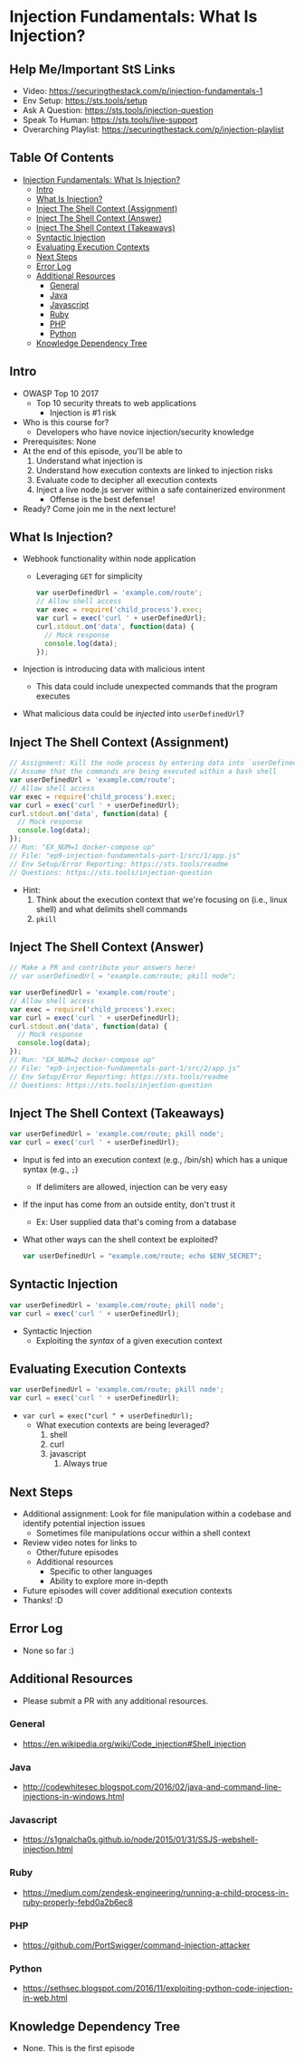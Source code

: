 Injection Fundamentals: What Is Injection?
==========================================

## Help Me/Important StS Links

-   Video: <https://securingthestack.com/p/injection-fundamentals-1>
-   Env Setup: <https://sts.tools/setup>
-   Ask A Question: <https://sts.tools/injection-question>
-   Speak To Human: <https://sts.tools/live-support>
-   Overarching Playlist: <https://securingthestack.com/p/injection-playlist>

Table Of Contents
-----------------

-   [Injection Fundamentals: What Is
    Injection?](#injection-fundamentals-what-is-injection)
    -   [Intro](#intro)
    -   [What Is Injection?](#what-is-injection)
    -   [Inject The Shell Context
        (Assignment)](#inject-the-shell-context-assignment)
    -   [Inject The Shell Context
        (Answer)](#inject-the-shell-context-answer)
    -   [Inject The Shell Context
        (Takeaways)](#inject-the-shell-context-takeaways)
    -   [Syntactic Injection](#syntactic-injection)
    -   [Evaluating Execution Contexts](#evaluating-execution-contexts)
    -   [Next Steps](#next-steps)
    -   [Error Log](#error-log)
    -   [Additional Resources](#additional-resources)
        -   [General](#general)
        -   [Java](#java)
        -   [Javascript](#javascript)
        -   [Ruby](#ruby)
        -   [PHP](#php)
        -   [Python](#python)
    -   [Knowledge Dependency Tree](#knowledge-dependency-tree)

Intro
-----

-   OWASP Top 10 2017
    -   Top 10 security threats to web applications
        -   Injection is \#1 risk
-   Who is this course for?
    -   Developers who have novice injection/security knowledge
-   Prerequisites: None
-   At the end of this episode, you'll be able to
    1.  Understand what injection is
    2.  Understand how execution contexts are linked to injection risks
    3.  Evaluate code to decipher all execution contexts
    4.  Inject a live node.js server within a safe containerized
        environment
        -   Offense is the best defense!
-   Ready? Come join me in the next lecture!

What Is Injection?
------------------

-   Webhook functionality within node application
    -   Leveraging `GET` for simplicity

        ``` javascript
        var userDefinedUrl = 'example.com/route';
        // Allow shell access
        var exec = require('child_process').exec;
        var curl = exec('curl ' + userDefinedUrl);
        curl.stdout.on('data', function(data) {
          // Mock response
          console.log(data);
        });
        ```

-   Injection is introducing data with malicious intent
    -   This data could include unexpected commands that the program
        executes
-   What malicious data could be *injected* into `userDefinedUrl`?

Inject The Shell Context (Assignment)
-------------------------------------

``` javascript
// Assignment: Kill the node process by entering data into `userDefinedUrl`
// Assume that the commands are being executed within a bash shell
var userDefinedUrl = 'example.com/route';
// Allow shell access
var exec = require('child_process').exec;
var curl = exec('curl ' + userDefinedUrl);
curl.stdout.on('data', function(data) {
  // Mock response
  console.log(data);
});
// Run: "EX_NUM=1 docker-compose up"
// File: "ep9-injection-fundamentals-part-1/src/1/app.js"
// Env Setup/Error Reporting: https://sts.tools/readme
// Questions: https://sts.tools/injection-question
```

-   Hint:
    1.  Think about the execution context that we're focusing on (i.e.,
        linux shell) and what delimits shell commands
    2.  `pkill`

Inject The Shell Context (Answer)
---------------------------------

``` javascript
// Make a PR and contribute your answers here!
// var userDefinedUrl = "example.com/route; pkill node";

var userDefinedUrl = 'example.com/route';
// Allow shell access
var exec = require('child_process').exec;
var curl = exec('curl ' + userDefinedUrl);
curl.stdout.on('data', function(data) {
  // Mock response
  console.log(data);
});
// Run: "EX_NUM=2 docker-compose up"
// File: "ep9-injection-fundamentals-part-1/src/2/app.js"
// Env Setup/Error Reporting: https://sts.tools/readme
// Questions: https://sts.tools/injection-question
```

Inject The Shell Context (Takeaways)
------------------------------------

``` javascript
var userDefinedUrl = 'example.com/route; pkill node';
var curl = exec('curl ' + userDefinedUrl);
```

-   Input is fed into an execution context (e.g., /bin/sh) which has a
    unique syntax (e.g., `;`)
    -   If delimiters are allowed, injection can be very easy
-   If the input has come from an outside entity, don't trust it
    -   Ex: User supplied data that's coming from a database
-   What other ways can the shell context be exploited?

    ``` javascript
    var userDefinedUrl = "example.com/route; echo $ENV_SECRET";
    ```

Syntactic Injection
-------------------

``` javascript
var userDefinedUrl = 'example.com/route; pkill node';
var curl = exec('curl ' + userDefinedUrl);
```

-   Syntactic Injection
    -   Exploiting the *syntax* of a given execution context

Evaluating Execution Contexts
-----------------------------

``` javascript
var userDefinedUrl = 'example.com/route; pkill node';
var curl = exec('curl ' + userDefinedUrl);
```

-   `var curl = exec("curl " + userDefinedUrl);`
    -   What execution contexts are being leveraged?
        1.  shell
        2.  curl
        3.  javascript
            1.  Always true

Next Steps
----------

-   Additional assignment: Look for file manipulation within a codebase
    and identify potential injection issues
    -   Sometimes file manipulations occur within a shell context
-   Review video notes for links to
    -   Other/future episodes
    -   Additional resources
        -   Specific to other languages
        -   Ability to explore more in-depth
-   Future episodes will cover additional execution contexts
-   Thanks! :D

Error Log
---------

-   None so far :)

Additional Resources
--------------------

-   Please submit a PR with any additional resources.

### General

-   <https://en.wikipedia.org/wiki/Code_injection#Shell_injection>

### Java

-   <http://codewhitesec.blogspot.com/2016/02/java-and-command-line-injections-in-windows.html>

### Javascript

-   <https://s1gnalcha0s.github.io/node/2015/01/31/SSJS-webshell-injection.html>

### Ruby

-   <https://medium.com/zendesk-engineering/running-a-child-process-in-ruby-properly-febd0a2b6ec8>

### PHP

-   <https://github.com/PortSwigger/command-injection-attacker>

### Python

-   <https://sethsec.blogspot.com/2016/11/exploiting-python-code-injection-in-web.html>

Knowledge Dependency Tree
-------------------------

-   None. This is the first episode
